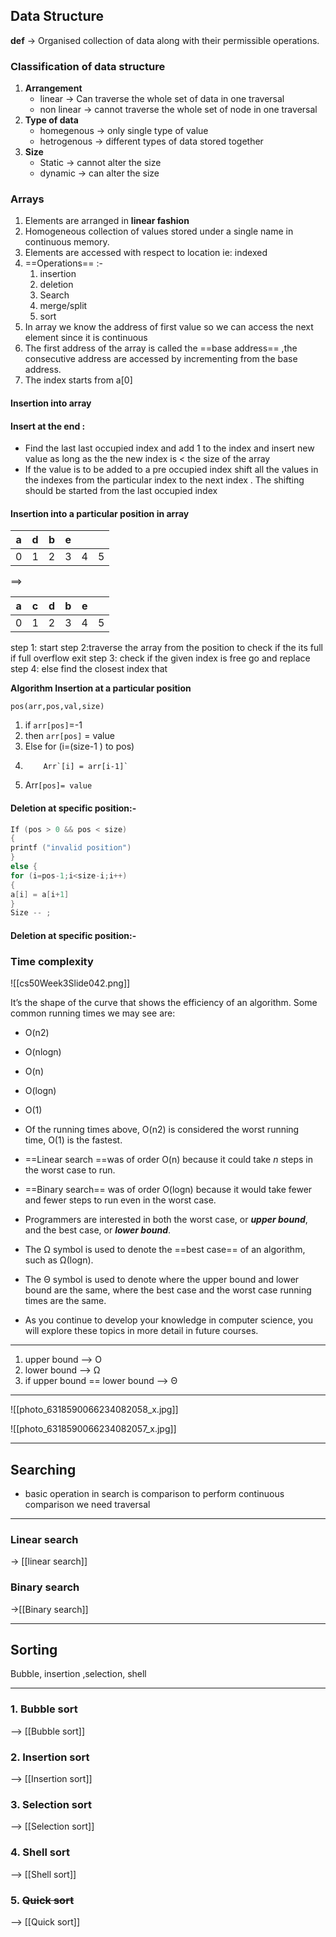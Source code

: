 
## Data Structure

**def** -> Organised collection of data along with their permissible operations.
### Classification of data structure

1. **Arrangement**
	- linear -> Can traverse the whole set of data in one traversal
	- non linear -> cannot traverse the whole set of node in one traversal
1. **Type of data**
	- homegenous -> only single type of value  
	- hetrogenous -> different types of data stored together 
1. **Size**
	- Static -> cannot alter the size 
	- dynamic -> can alter the size 

### Arrays
1. Elements are arranged in **linear fashion**
2. Homogeneous collection of values stored under a single name in continuous  memory.
3. Elements are accessed with respect to location ie: indexed 
4. ==Operations== :- 
	1. insertion
	2. deletion
	3. Search
	4. merge/split
	5. sort
6. In array we know the address of first value so we can access the next element since it is continuous
7. The first address of the array is called the ==base address== ,the consecutive address are accessed by incrementing from the base address.
8. The index starts from a[0]
#### Insertion into array
#### **Insert at the end :**

* Find the last last occupied index and add 1 to the index and insert new value as long as the the new index is < the size of the array
* If the value is to be added to a pre occupied index shift all the values in the indexes from the particular index to the next index . The shifting should be started from the last occupied index 

#### Insertion into a particular position in array


|  a  |  d  |  b  |  e  |     |     |
| :-: | :-: | :-: | :-: | :-: | :-: |
|  0  |  1  |  2  |  3  |  4  |  5  |

==>

|  a  |  c  |  d  |  b  |  e  |     |
| :-: | :-: | :-: | :-: | :-: | :-: |
|  0  |  1  |  2  |  3  |  4  |  5  |

step 1: start
step 2:traverse the array from the position to check if the its full if full overflow exit
step 3: check if the given index is free go and replace
step 4: else find the closest index that  

**Algorithm Insertion at a particular position**

 `pos(arr,pos,val,size)`
1. if `arr[pos]`=-1
2. then `arr[pos]` = value 
3. Else for (i=(size-1 ) to pos)
4.         Arr`[i] = arr[i-1]`
5. Arr`[pos]= value `
#### Deletion at specific position:-

```c
If (pos > 0 && pos < size)
{
printf ("invalid position")
}
else {
for (i=pos-1;i<size-i;i++)
{
a[i] = a[i+1]
}
Size -- ;
```


#### Deletion at specific position:-
### Time complexity

  ![[cs50Week3Slide042.png]]

It’s the shape of the curve that shows the efficiency of an algorithm. Some common running times we may see are:

- O(n2)
- O(nlog⁡n)
- O(n)
- O(log⁡n)
- O(1)

- Of the running times above, O(n2) is considered the worst running time, O(1) is the fastest.
- ==Linear search ==was of order O(n) because it could take _n_ steps in the worst case to run.
- ==Binary search== was of order O(log⁡n) because it would take fewer and fewer steps to run even in the worst case.
- Programmers are interested in both the worst case, or **_upper bound_**, and the best case, or **_lower bound_**.
- The Ω symbol is used to denote the ==best case== of an algorithm, such as Ω(log⁡n).
- The Θ symbol is used to denote where the upper bound and lower bound are the same, where the best case and the worst case running times are the same.
- As you continue to develop your knowledge in computer science, you will explore these topics in more detail in future courses.

---

1. upper bound --> O
2. lower bound --> Ω
3. if upper bound == lower bound --> Θ
---
![[photo_6318590066234082058_x.jpg]]

![[photo_6318590066234082057_x.jpg]]

---
## Searching
- basic operation in search is comparison to perform continuous comparison we need traversal
---
### Linear search 

-> [[linear search]]

### Binary search   

->[[Binary search]]

---

## Sorting 

Bubble, insertion ,selection, shell

---

### 1. Bubble sort 

--> [[Bubble sort]]

### 2. Insertion sort

--> [[Insertion sort]]

### 3. Selection sort

--> [[Selection sort]]

### 4. Shell sort

--> [[Shell sort]]
### 5. ~~Quick sort~~

--> [[Quick sort]]




